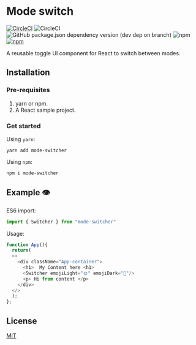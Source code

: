
# Mode switch

[![CircleCI](https://circleci.com/gh/circleci/circleci-docs.svg?style=svg)](https://circleci.com/gh/rodzy/Mode-switcher)
![CircleCI](https://img.shields.io/circleci/build/github/rodzy/Mode-switcher)
![GitHub package.json dependency version (dev dep on branch)](https://img.shields.io/github/package-json/dependency-version/rodzy/Mode-switcher/dev/@babel/preset-react)
![npm](https://img.shields.io/npm/v/mode-switcher)
[![npm](https://img.shields.io/npm/dm/mode-switcher?logo=npm)](https://npmjs.com/package/mode-switcher)

A reusable toggle UI component for React to switch between modes.

## Installation

### Pre-requisites

1. yarn or npm.
2. A React sample project.

### Get started

Using ``yarn``:
```
yarn add mode-switcher
```
Using ``npm``:
```
npm i mode-switcher
```

## Example 👁

ES6 import:
```js
import { Switcher } from "mode-switcher"
```

Usage:
```js
function App(){
  return(
  <>
    <div className="App-container">
      <h1>  My Content here <h1>
      <Switcher emojiLight="🌞" emojiDark="🌚"/>
      <p> Hi from content </p>
    </div>
  </>
  );
};
```

## License

[MIT](https://opensource.org/licenses/MIT)
